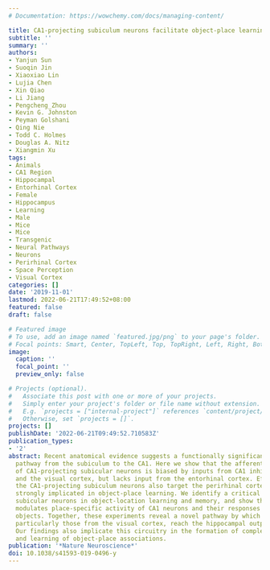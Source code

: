 ```yaml
---
# Documentation: https://wowchemy.com/docs/managing-content/

title: CA1-projecting subiculum neurons facilitate object-place learning
subtitle: ''
summary: ''
authors:
- Yanjun Sun
- Suoqin Jin
- Xiaoxiao Lin
- Lujia Chen
- Xin Qiao
- Li Jiang
- Pengcheng_Zhou
- Kevin G. Johnston
- Peyman Golshani
- Qing Nie
- Todd C. Holmes
- Douglas A. Nitz
- Xiangmin Xu
tags:
- Animals
- CA1 Region
- Hippocampal
- Entorhinal Cortex
- Female
- Hippocampus
- Learning
- Male
- Mice
- Mice
- Transgenic
- Neural Pathways
- Neurons
- Perirhinal Cortex
- Space Perception
- Visual Cortex
categories: []
date: '2019-11-01'
lastmod: 2022-06-21T17:49:52+08:00
featured: false
draft: false

# Featured image
# To use, add an image named `featured.jpg/png` to your page's folder.
# Focal points: Smart, Center, TopLeft, Top, TopRight, Left, Right, BottomLeft, Bottom, BottomRight.
image:
  caption: ''
  focal_point: ''
  preview_only: false

# Projects (optional).
#   Associate this post with one or more of your projects.
#   Simply enter your project's folder or file name without extension.
#   E.g. `projects = ["internal-project"]` references `content/project/deep-learning/index.md`.
#   Otherwise, set `projects = []`.
projects: []
publishDate: '2022-06-21T09:49:52.710583Z'
publication_types:
- '2'
abstract: Recent anatomical evidence suggests a functionally significant back-projection
  pathway from the subiculum to the CA1. Here we show that the afferent circuitry
  of CA1-projecting subicular neurons is biased by inputs from CA1 inhibitory neurons
  and the visual cortex, but lacks input from the entorhinal cortex. Efferents of
  the CA1-projecting subiculum neurons also target the perirhinal cortex, an area
  strongly implicated in object-place learning. We identify a critical role for CA1-projecting
  subicular neurons in object-location learning and memory, and show that this projection
  modulates place-specific activity of CA1 neurons and their responses to displaced
  objects. Together, these experiments reveal a novel pathway by which cortical inputs,
  particularly those from the visual cortex, reach the hippocampal output region CA1.
  Our findings also implicate this circuitry in the formation of complex spatial representations
  and learning of object-place associations.
publication: '*Nature Neuroscience*'
doi: 10.1038/s41593-019-0496-y
---
```

